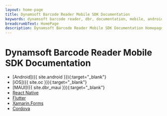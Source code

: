 ```yaml
---
layout: home-page
title: Dynamsoft Barcode Reader Mobile SDK Documentation
keywords: dynamsoft barcode reader, dbr, documentation, mobile, android, ios, flutter, react native
breadcrumbText: HomePage
description: Dynamsoft Barcode Reader Mobile SDK Documentation Homepage
---
```


# Dynamsoft Barcode Reader Mobile SDK Documentation

- [Android]({{ site.android }}){:target="_blank"}
- [iOS]({{ site.oc }}){:target="_blank"}
- [MAUI]({{ site.dbr_maui }}){:target="_blank"}
- <a href="https://www.dynamsoft.com/capture-vision/docs/programming/react-native/?ver=latest" target="_blank">React Native</a>
- <a href="https://www.dynamsoft.com/capture-vision/docs/programming/flutter/?ver=latest" target="_blank">Flutter</a>
- <a href="https://www.dynamsoft.com/capture-vision/docs/programming/xamarin/?ver=latest" target="_blank">Xamarin.Forms</a>
- <a href="https://www.dynamsoft.com/capture-vision/docs/programming/cordova/?ver=latest" target="_blank">Cordova</a>
